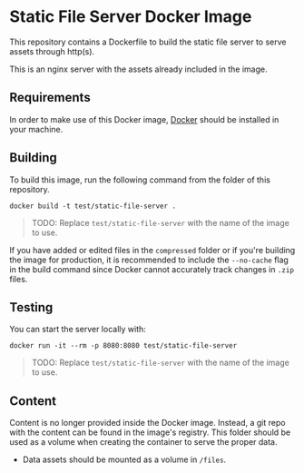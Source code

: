 # Static File Server Docker Image

This repository contains a Dockerfile to build the static file server to serve assets through http(s).

This is an nginx server with the assets already included in the image.

## Requirements

In order to make use of this Docker image, [Docker](https://www.docker.com/) should be installed in your machine.

## Building

To build this image, run the following command from the folder of this repository.

```text
docker build -t test/static-file-server .
```

> TODO: Replace `test/static-file-server` with the name of the image to use.

If you have added or edited files in the `compressed` folder or if you're building the image for production, it is recommended to include the `--no-cache` flag in the build command since Docker cannot accurately track changes in `.zip` files.

## Testing

You can start the server locally with:

```text
docker run -it --rm -p 8080:8080 test/static-file-server
```

> TODO: Replace `test/static-file-server` with the name of the image to use.

## Content

Content is no longer provided inside the Docker image. Instead, a git repo with the content can be found in the image's registry. This folder should be used as a volume when creating the container
to serve the proper data.

* Data assets should be mounted as a volume in `/files`.
